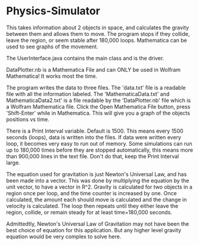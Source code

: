 # Physics-Simulator
This takes information about 2 objects in space, and calculates the gravity between them and allows them to move. The program stops if
they collide, leave the region, or seem stable after 180,000 loops. Mathematica can be used to see graphs of the movement. 

The UserInterface.java contains the main class and is the driver. 

DataPlotter.nb is a Mathematica File and can ONLY be used in Wolfram Mathematica! It works most the time. 

The program writes the data to three files. The 'data.txt' file is a readable file with all the information labeled. The 
'MathematicaData.txt' and MathematicaData2.txt' is a file readable by the 'DataPlotter.nb' file which is a Wolfram Mathematica file. Click 
the Open Mathematica File 
button, press 'Shift-Enter' while in Mathematica. This will give you a graph of the objects positions vs time. 

There is a Print Interval variable. Default is 1500. This means every 1500 seconds (loops), data is written into the files. If 
data were written every loop, it becomes very easy to run out of memory. Some simulations can run up to 180,000 times before 
they are stopped automatically, this means more than 900,000 lines in the text file. Don't do that, keep the Print Interval
large. 

The equation used for gravitation is just Newton's Universal Law, and has been made into a vector. This was done by multiplying
the equation by the unit vector, to have a vector in R^2. Gravity is calculated for two objects in a region once per loop, and
the time counter is increased by one. Once calculated, the amount each should move is calculated and the change in velocity is 
calculated. The loop then repeats until they either leave the region, collide, or remain steady for at least time=180,000 
seconds.  

Admittedtly, Newton's Universal Law of Gravitation may not have been the best choice of equation for this application. But any higher 
level gravity equation would be very complex to solve here.
